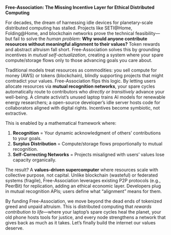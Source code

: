 **Free-Association: The Missing Incentive Layer for Ethical Distributed Computing**  

For decades, the dream of harnessing idle devices for planetary-scale distributed computing has stalled. Projects like SETI@Home, Folding@Home, and blockchain networks prove the technical feasibility—but fail to solve the *human problem*: **Why would anyone contribute resources without meaningful alignment to their values?** Token rewards and abstract altruism fall short. Free-Association solves this by grounding incentives in *mutual self-actualization*, creating a system where your spare compute/storage flows only to those advancing goals you care about.  

Traditional models treat resources as commodities: you sell compute for money (AWS) or tokens (blockchain), blindly supporting projects that might contradict your values. Free-Association flips this logic. By letting users allocate resources via **mutual recognition networks**, your spare cycles automatically route to contributors who *directly or transitively* advance your well-being. A climate activist’s unused laptop trains AI models for renewable energy researchers; a open-source developer’s idle server hosts code for collaborators aligned with digital rights. Incentives become symbiotic, not extractive.  

This is enabled by a mathematical framework where:  
1. **Recognition** = Your dynamic acknowledgment of others’ contributions to your goals.  
2. **Surplus Distribution** = Compute/storage flows proportionally to mutual recognition.  
3. **Self-Correcting Networks** = Projects misaligned with users’ values lose capacity organically.  

The result? A **values-driven supercomputer** where resources scale with collective purpose, not capital. Unlike blockchain (wasteful) or federated systems (fragile), Free-Association leverages existing P2P protocols (e.g., PeerBit) for replication, adding an ethical economic layer. Developers plug in mutual recognition APIs; users define what “alignment” means for them.  

By funding Free-Association, we move beyond the dead ends of tokenized greed and unpaid altruism. This is distributed computing that *rewards contribution to life*—where your laptop’s spare cycles heal the planet, your old phone hosts tools for justice, and every node strengthens a network that gives back as much as it takes. Let’s finally build the internet our values deserve.